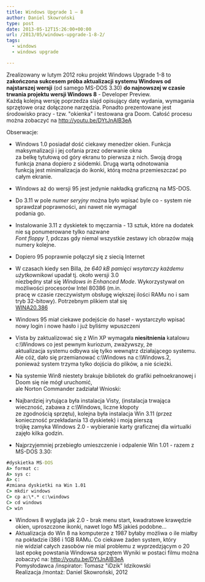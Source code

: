 ```yaml
---
title: Windows Upgrade 1 – 8
author: Daniel Skowroński
type: post
date: 2013-05-12T15:26:00+00:00
url: /2013/05/windows-upgrade-1-8-2/
tags:
  - windows
  - windows upgrade

---
```

Zrealizowany w lutym 2012 roku projekt Windows Upgrade 1-8 to **zakończona sukcesem próba aktualizacji systemu Windows od najstarszej wersji** (od samego MS-DOS 3.30) **do najnowszej w czasie trwania projektu wersji Windows 8** - Developer Preview.  
Każdą kolejną wersję poprzedza slajd opisujący datę wydania, wymagania sprzętowe oraz dołączone narzędzia. Ponadto prezentowane jest środowisko pracy - tzw. "okienka" i testowana gra Doom. Całość procesu można zobaczyć na http://youtu.be/DYtJnAlB3eA

Obserwacje:

  * Windows 1.0 posiadał dość ciekawy menedżer okien. Funkcja maksymalizacji i jej cofania przez oderwanie okna  
    za belkę tytułową od góry ekranu to pierwsza z nich. Swoją drogą funkcja znana dopiero z siódemki. Drugą wartą odnotowania  
    funkcją jest minimalizacja do ikonki, którą można przemieszczać po całym ekranie.
  * Windows aż do wersji 95 jest jedynie nakładką graficzną na MS-DOS.
  * Do 3.11 w pole _numer seryjny_ można było wpisać byle co - system nie sprawdzał poprawności, ani nawet nie wymagał  
    podania go.
  * Instalowanie 3.11 z dyskietek to męczarnia - 13 sztuk, które na dodatek nie są ponumerowane tylko nazwane  
    _Font floppy 1_, pdczas gdy niemal wszystkie zestawy ich obrazów mają numery kolejne.
  * Dopiero 95 poprawnie połączył się z siecią Internet
  * W czasach kiedy sen Billa, że _640 kB pamięci wsytarczy każdemu użytkownikowi_ upadał tj. około wersji 3.0  
    niezbędny stał się _Windows in Enhanced Mode_. Wykorzystywał on możliwości procesorów Intel 80386 (m.in.  
    pracę w czasie rzeczywistym obsługę większej ilości RAMu no i sam tryb 32-bitowy). Potrzebnym plikiem stał się  
    <u>WINA20.386</u>
  * Windows 95 miał ciekawe podejście do haseł - wystarczyło wpisać nowy login i nowe hasło i już byliśmy wpuszczeni
  * Vista by zaktualizować się z Win XP wymagała **niesitnienia** katalowu c:\Windows co jest pewnym kuriozum, zważywszy, że  
    aktualizacja systemu odbywa się tylko wewnątrz działającego systemu. Ale cóż, dało się przemianować c:\Windows na c:\Windows.2,  
    ponieważ system trzyma tylko dojścia do plików, a nie ścieżki.
  * Na systemie Win8 niestety brakuje bibliotek do grafiki pełnoekranowej i Doom się nie mógł uruchomić,  
    ale Norton Commander zadziałał
Wnioski:

  * Najbardziej irytująca była instalacja Visty, (instalacja trwająca wieczność, zabawa z c:\Windows, liczne kłopoty  
    ze zgodnością sprzętu), kolejna była instalacja Win 3.11 (przez konieczność przekładania 13 dyskietek) i moją pierszą  
    trójkę zamyka Windows 2.0 - wybieranie karty graficznej dla wirtualki zajęło kilka godzin.
  * Najprzyjemniej przebiegło umieszczenie i odpalenie Win 1.01 - razem z MS-DOS 3.30: 
```cmd
#dyskietka MS-DOS
A> format c:
A> sys c:
A> c:
#zmiana dyskietki na Win 1.01
C> mkdir windows
C> cp a:\*.* c:\windows
C> cd windows
C> win

```


  * Windows 8 wygląda jak 2.0 - brak menu start, kwadratowe krawędzie okien, uproszczone ikonki, nawet logo MS jakieś podobne...
  * Aktualizacja do Win 8 na komputerze z 1987 byłaby możliwa o ile miałby na pokładzie i386 i 1GB RAMu. Co ciekawe żaden system, który  
    nie widział całych zasobów nie mial problemu z wyprzedzjącym o 20 last epokę powstania Windowsa sprzętem
Wyniki w postaci filmu można zobaczyć na: http://youtu.be/DYtJnAlB3eA  
Pomysłodawca /inspirator: Tomasz "iDzik" Idzikowski  
Realizacja /montaż: Daniel Skowroński, 2012